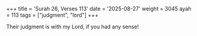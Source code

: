 +++
title = 'Surah 26, Verses 113'
date = '2025-08-27'
weight = 3045
ayah = 113
tags = ["judgment", "lord"]
+++

Their judgment is with my Lord, if you had any sense!